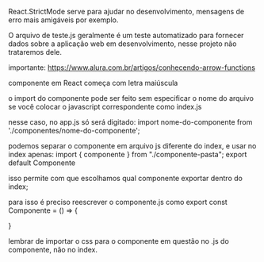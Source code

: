React.StrictMode serve para ajudar no desenvolvimento, mensagens de erro mais amigáveis por exemplo.

O arquivo de teste.js geralmente é um teste automatizado para fornecer dados sobre a aplicação web em desenvolvimento, nesse projeto não trataremos dele.

importante: 
https://www.alura.com.br/artigos/conhecendo-arrow-functions

componente em React começa com letra maiúscula

o import do componente pode ser feito sem especificar o nome do arquivo se você colocar o javascript correspondente como index.js

nesse caso, no app.js só será digitado:
import nome-do-componente from './componentes/nome-do-componente';

podemos separar o componente em arquivo js diferente do index, e usar no index apenas:
import { componente } from "./componente-pasta";
export default Componente

isso permite com que escolhamos qual componente exportar dentro do index;

para isso é preciso reescrever o componente.js como
export const Componente = () => {

}

lembrar de importar o css para o componente em questão no .js do componente, não no index.